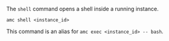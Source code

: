The `shell` command opens a shell inside a running instance.

    amc shell <instance_id>

This command is an alias for `amc exec <instance_id> -- bash`.
